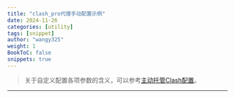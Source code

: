 ```yaml
---
title: "clash_pro代理手动配置示例"
date: 2024-11-26
categories: [utility]
tags: [snippet]
author: "wangy325"
weight: 1
BookToC: false
snippets: true
---
```


>关于自定义配置各项参数的含义，可以参考[主动托管Clash配置](../../../posts/12_主动托管Clash配置.md)。

---

